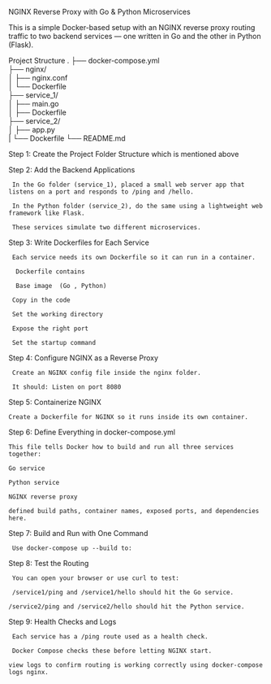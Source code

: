 NGINX Reverse Proxy with Go & Python Microservices

This is a simple Docker-based setup with an NGINX reverse proxy routing traffic to two backend services — one written in Go and the other in Python (Flask).

Project Structure
.
├── docker-compose.yml         
├── nginx/                    
│   ├── nginx.conf             
│   └── Dockerfile             
├── service_1/                 
│   ├── main.go                
│   ├── Dockerfile             
├── service_2/                 
│   ├── app.py                
|   └── Dockerfile
└── README.md                


Step 1: Create the Project Folder Structure which is mentioned above

Step 2: Add the Backend Applications

     In the Go folder (service_1), placed a small web server app that listens on a port and responds to /ping and /hello.

     In the Python folder (service_2), do the same using a lightweight web framework like Flask.

     These services simulate two different microservices.

Step 3: Write Dockerfiles for Each Service

     Each service needs its own Dockerfile so it can run in a container.

      Dockerfile contains

      Base image  (Go , Python)

     Copy in the code

     Set the working directory

     Expose the right port

     Set the startup command

Step 4: Configure NGINX as a Reverse Proxy

     Create an NGINX config file inside the nginx folder.

     It should: Listen on port 8080

Step 5: Containerize NGINX

    Create a Dockerfile for NGINX so it runs inside its own container.

Step 6: Define Everything in docker-compose.yml

    This file tells Docker how to build and run all three services together:

    Go service

    Python service

    NGINX reverse proxy
   
    defined build paths, container names, exposed ports, and dependencies here.

Step 7: Build and Run with One Command

     Use docker-compose up --build to:

    
Step 8: Test the Routing

     You can open your browser or use curl to test:

     /service1/ping and /service1/hello should hit the Go service.

    /service2/ping and /service2/hello should hit the Python service.


Step 9: Health Checks and Logs

     Each service has a /ping route used as a health check.

     Docker Compose checks these before letting NGINX start.

    view logs to confirm routing is working correctly using docker-compose logs nginx.


